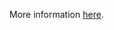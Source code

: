 More information [here](https://docs.bridgecrew.io/docs/ensure-audit-profile-captures-all-activities).
